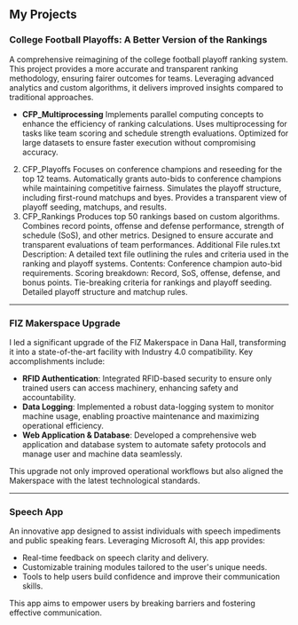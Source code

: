## My Projects

### College Football Playoffs: A Better Version of the Rankings

A comprehensive reimagining of the college football playoff ranking system. This project provides a more accurate and transparent ranking methodology, ensuring fairer outcomes for teams. Leveraging advanced analytics and custom algorithms, it delivers improved insights compared to traditional approaches.

- **CFP_Multiprocessing**
  Implements parallel computing concepts to enhance the efficiency of ranking calculations.
  Uses multiprocessing for tasks like team scoring and schedule strength evaluations.
  Optimized for large datasets to ensure faster execution without compromising accuracy.

2. CFP_Playoffs
   Focuses on conference champions and reseeding for the top 12 teams.
   Automatically grants auto-bids to conference champions while maintaining competitive fairness.
   Simulates the playoff structure, including first-round matchups and byes.
   Provides a transparent view of playoff seeding, matchups, and results.
3. CFP_Rankings
   Produces top 50 rankings based on custom algorithms.
   Combines record points, offense and defense performance, strength of schedule (SoS), and other metrics.
   Designed to ensure accurate and transparent evaluations of team performances.
   Additional File
   rules.txt
   Description: A detailed text file outlining the rules and criteria used in the ranking and playoff systems.
   Contents:
   Conference champion auto-bid requirements.
   Scoring breakdown: Record, SoS, offense, defense, and bonus points.
   Tie-breaking criteria for rankings and playoff seeding.
   Detailed playoff structure and matchup rules.

---

### FIZ Makerspace Upgrade

I led a significant upgrade of the FIZ Makerspace in Dana Hall, transforming it into a state-of-the-art facility with Industry 4.0 compatibility. Key accomplishments include:

- **RFID Authentication**: Integrated RFID-based security to ensure only trained users can access machinery, enhancing safety and accountability.
- **Data Logging**: Implemented a robust data-logging system to monitor machine usage, enabling proactive maintenance and maximizing operational efficiency.
- **Web Application & Database**: Developed a comprehensive web application and database system to automate safety protocols and manage user and machine data seamlessly.

This upgrade not only improved operational workflows but also aligned the Makerspace with the latest technological standards.

---

### Speech App

An innovative app designed to assist individuals with speech impediments and public speaking fears. Leveraging Microsoft AI, this app provides:

- Real-time feedback on speech clarity and delivery.
- Customizable training modules tailored to the user's unique needs.
- Tools to help users build confidence and improve their communication skills.

This app aims to empower users by breaking barriers and fostering effective communication.
